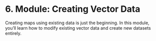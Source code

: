 # 6. Module: Creating Vector Data
Creating maps using existing data is just the beginning. In this module, you’ll learn how to modify existing vector data and create new datasets entirely.
